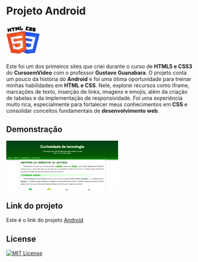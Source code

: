 # Projeto Android

<img src="imagens/HTML-CSS.png" alt="HTML-CSS" align="center" width="90">

Este foi um dos primeiros sites que criei durante o curso de <strong>HTML5 e CSS3</strong> do <strong>CursoemVideo</strong> com o professor <strong>Gustavo Guanabara</strong>. O projeto conta um pouco da história do <strong>Android</strong> e foi uma ótima oportunidade para treinar minhas habilidades em <strong>HTML e CSS</strong>. Nele, explorei recursos como iframe, marcações de texto, inserção de links, imagens e emojis, além da criação de tabelas e da implementação de responsividade. Foi uma experiência muito rica, especialmente para fortalecer meus conhecimentos em <strong>CSS</strong> e consolidar conceitos fundamentais de <strong>desenvolvimento web</strong>.

## Demonstração

<img src="imagens/Android.png" alt="Android" align="center" width="300"/>

## Link do projeto

Este é o link do projeto <a href= "https://anajulialeite.github.io/projeto-android/">Android</a>

## License

[![MIT License](https://img.shields.io/badge/License-MIT-%231C003F.svg)](./LICENSE)

